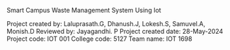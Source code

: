 Smart Campus Waste Management System Using Iot

Project created by: Laluprasath.G, Dhanush.J, Lokesh.S,
Samuvel.A, Monish.D
Reviewed by: Jayagandhi. P
Project created date: 28-May-2024
Project code: IOT 001
College code: 5127
Team name: IOT 1698
